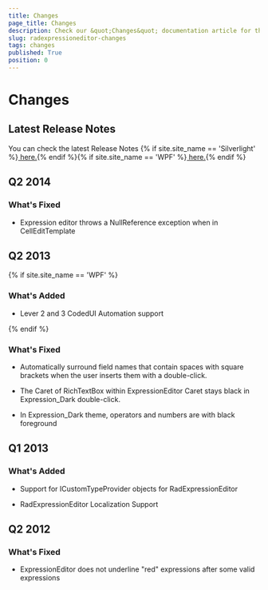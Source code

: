 ```yaml
---
title: Changes
page_title: Changes
description: Check our &quot;Changes&quot; documentation article for the RadExpressionEditor {{ site.framework_name }} control.
slug: radexpressioneditor-changes
tags: changes
published: True
position: 0
---
```


# Changes



## Latest Release Notes

You can check the latest Release Notes {% if site.site_name == 'Silverlight' %}[ here.](http://www.telerik.com/products/silverlight/whats-new/release_notes.aspx){% endif %}{% if site.site_name == 'WPF' %}[ here.](http://www.telerik.com/products/wpf/whats-new/release-history.aspx){% endif %}

## Q2 2014
	  
### What's Fixed			

* Expression editor throws a NullReference exception when in CellEditTemplate
				  

## Q2 2013

{% if site.site_name == 'WPF' %} 
### What's Added              

* Lever 2 and 3 CodedUI Automation support

{% endif %}
### What's Fixed            

* Automatically surround field names that contain spaces with square brackets when the user inserts them with a double-click.
                

* The Caret of RichTextBox within ExpressionEditor Caret stays black in Expression_Dark double-click.
                

* In Expression_Dark theme, operators and numbers are with black foreground
                

## Q1 2013
      
### What's Added
            

* Support for ICustomTypeProvider objects for RadExpressionEditor
                

* RadExpressionEditor Localization Support
                

## Q2 2012
      
### What's Fixed
            

* ExpressionEditor does not underline "red" expressions after some valid expressions
                
